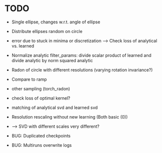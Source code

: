 # TODO
 - Single ellipse, changes w.r.t. angle of ellipse
 - Distribute ellipses random on circle
 - error due to stuck in minima or discretization --> Check loss of analytical vs. learned
 
 - Normalize analytic filter_params: divide scalar product of learned and divide analytic by norm squared analytic
 - Radon of circle with different resolutions (varying rotation invariance?)

 - Compare to ramp

 - other sampling (torch_radon)
 - check loss of optimal kernel?
 - matching of analytical svd and learned svd
 - Resolution rescaling without new learning (Both basic (0))
 - --> SVD with different scales very different?

 - BUG: Duplicated checkpoints
 - BUG: Multiruns overwrite logs